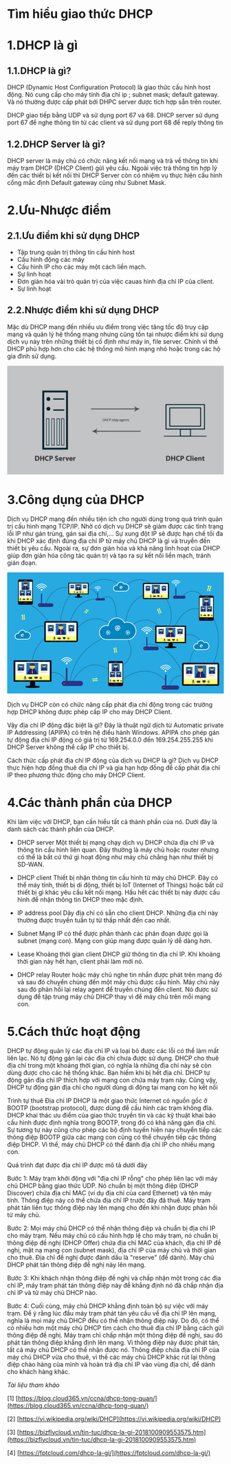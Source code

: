 # Tìm hiểu giao thức DHCP

# 1.DHCP là gì 

## 1.1.DHCP là gì?

DHCP (Dynamic Host Configuration Protocol) là giao thức cấu hình host động. Nó cung cấp cho máy tính địa chỉ ip ; subnet mask; default gateway. Và nó thường được cấp phát bởi DHPC server được tích hợp sẵn trên router.

DHCP giao tiếp bằng UDP và sử dụng port 67 và 68. DHCP server sử dụng port 67 để nghe thông tin từ các client và sử dụng port 68 để reply thông tin

## 1.2.DHCP Server là gì?

DHCP server là máy chủ có chức năng kết nối mạng và trả về thông tin khi máy trạm DHCP (DHCP Client) gửi yêu cầu. Ngoài việc trả thông tin hợp lý đến các thiết bị kết nối thì DHCP Server còn có nhiệm vụ thực hiện cấu hình cổng mắc định Default gateway cũng như Subnet Mask.


# 2.Ưu-Nhược điểm
## 2.1.Ưu điểm khi sử dụng DHCP

- Tập trung quản trị thông tin cấu hình host
- Cấu hình động các máy
- Cấu hình IP cho các máy một cách liền mạch.
- Sự linh hoạt
- Đơn giản hóa vài trò quản trị của việc cauas hình địa chỉ IP của client.
- Sự linh hoạt

## 2.2.Nhược điểm khi sử dụng DHCP

Mặc dù DHCP mang đến nhiều ưu điểm trong việc tăng tốc độ truy cập mạng và quản lý hệ thống mạng nhưng cũng tồn tại nhược điểm khi sử dụng dịch vụ này trên những thiết bị cố định như máy in, file server. 
Chính vì thế DHCP phù hợp hơn cho các hệ thống mô hình mạng nhỏ hoặc trong các hộ gia đình sử dụng.


![Alt text](../imgs/1.png)


# 3.Công dụng của DHCP

Dịch vụ DHCP mang đến nhiều tiện ích cho người dùng trong quá trình quản trị cấu hình mạng TCP/IP. Nhờ có dịch vụ DHCP sẽ giảm được các tình trạng lỗi IP như gán trùng, gán sai địa chỉ,… Sự xung đột IP sẽ được hạn chế tối đa khi DHCP xác định đúng địa chỉ IP từ máy chủ DHCP là gì và truyền đến thiết bị yêu cầu. Ngoài ra, sự đơn giản hóa và khả năng linh hoạt của DHCP giúp đơn giản hóa công tác quản trị và tạo ra sự kết nối liền mạch, tránh gián đoạn.

![Alt text](../imgs/3.jpg)

Dịch vụ DHCP còn có chức năng cấp phát địa chỉ động trong các trường hợp DHCP không được phép cấp IP cho máy DHCP Client.

Vậy địa chỉ IP động đặc biệt là gì? Đây là thuật ngữ dịch từ Automatic private IP Addressing (APIPA) có trên hệ điều hành Windows. APIPA cho phép gán tự động địa chỉ IP động có giá trị từ 169.254.0.0 đến 169.254.255.255 khi DHCP Server không thể cấp IP cho thiết bị.

Cách thức cấp phát địa chỉ IP động của dịch vụ DHCP là gì? Dịch vụ DHCP thực hiện hợp đồng thuê địa chỉ IP và gia hạn hợp đồng để cấp phát địa chỉ IP theo phương thức động cho máy DHCP Client.


# 4.Các thành phần của DHCP

Khi làm việc với DHCP, bạn cần hiểu tất cả thành phần của nó. Dưới đây là danh sách các thành phần của DHCP.

- DHCP server 
Một thiết bị mạng chạy dịch vụ DHCP chứa địa chỉ IP và thông tin cấu hình liên quan. Đây thường là máy chủ hoặc router nhưng có thể là bất cứ thứ gì hoạt động như máy chủ chẳng hạn như thiết bị SD-WAN.

- DHCP client 
Thiết bị nhận thông tin cấu hình từ máy chủ DHCP. Đây có thể máy tính, thiết bị di động, thiết bị IoT (Internet of Things) hoặc bất cứ thiết bị gì khác yêu cầu kết nối mạng. Hầu hết các thiết bị này được cấu hình để nhận thông tin DHCP theo mặc định.

- IP address pool 
Dãy địa chỉ có sẵn cho client DHCP. Những địa chỉ này thường được truyền tuần tự từ thấp nhất đến cao nhất.

- Subnet 
Mạng IP có thể được phân thành các phân đoạn được gọi là subnet (mạng con). Mạng con giúp mạng được quản lý dễ dàng hơn.

- Lease 
Khoảng thời gian client DHCP giữ thông tin địa chỉ IP. Khi khoảng thời gian này hết hạn, client phải làm mới nó.

- DHCP relay 
Router hoặc máy chủ nghe tin nhắn được phát trên mạng đó và sau đó chuyển chúng đến một máy chủ được cấu hình. Máy chủ này sau đó phản hồi lại relay agent để truyền chúng đến client. Nó được sử dụng để tập trung máy chủ DHCP thay vì để máy chủ trên mỗi mạng con.


# 5.Cách thức hoạt động 

DHCP tự động quản lý các địa chỉ IP và loại bỏ được các lỗi có thể làm mất liên lạc. Nó tự động gán lại các địa chỉ chưa được sử dụng. DHCP cho thuê địa chỉ trong một khoảng thời gian, có nghĩa là những địa chỉ này sẽ còn dùng được cho các hệ thống khác. Bạn hiếm khi bị hết địa chỉ. DHCP tự động gán địa chỉ IP thích hợp với mạng con chứa máy trạm này. Cũng vậy, DHCP tự động gán địa chỉ cho người dùng di động tại mạng con họ kết nối

Trình tự thuê Địa chỉ IP DHCP là một giao thức Internet có nguồn gốc ở BOOTP (bootstrap protocol), được dùng để cấu hình các trạm không đĩa. DHCP khai thác ưu điểm của giao thức truyền tin và các kỹ thuật khai báo cấu hình được định nghĩa trong BOOTP, trong đó có khả năng gán địa chỉ. Sự tương tự này cũng cho phép các bộ định tuyến hiện nay chuyển tiếp các thông điệp BOOTP giữa các mạng con cũng có thể chuyển tiếp các thông điệp DHCP. Vì thế, máy chủ DHCP có thể đánh địa chỉ IP cho nhiều mạng con.

Quá trình đạt được địa chỉ IP được mô tả dưới đây

Bước 1: Máy trạm khởi động với "địa chỉ IP rỗng" cho phép liên lạc với máy chủ DHCP bằng giao thức UDP. Nó chuẩn bị một thông điệp (DHCP Discover) chứa địa chỉ MAC (ví dụ địa chỉ của card Ethernet) và tên máy tính. Thông điệp này có thể chứa địa chỉ IP trước đây đã thuê. Máy trạm phát tán liên tục thông điệp này lên mạng cho đến khi nhận được phản hồi từ máy chủ.

Bước 2: Mọi máy chủ DHCP có thể nhận thông điệp và chuẩn bị địa chỉ IP cho máy trạm. Nếu máy chủ có cấu hình hợp lệ cho máy trạm, nó chuẩn bị thông điệp đề nghị (DHCP Offer) chứa địa chỉ MAC của khách, địa chỉ IP đề nghị, mặt nạ mạng con (subnet mask), địa chỉ IP của máy chủ và thời gian cho thuê. Địa chỉ đề nghị được đánh dấu là "reserve" (để dành). Máy chủ DHCP phát tán thông điệp đề nghị này lên mạng.

Bước 3: Khi khách nhận thông điệp đề nghị và chấp nhận một trong các địa chỉ IP, máy trạm phát tán thông điệp này để khẳng định nó đã chấp nhận địa chỉ IP và từ máy chủ DHCP nào.

Bước 4: Cuối cùng, máy chủ DHCP khẳng định toàn bộ sự việc với máy trạm. Để ý rằng lúc đầu máy trạm phát tán yêu cầu về địa chỉ IP lên mạng, nghĩa là mọi máy chủ DHCP đều có thể nhận thông điệp này. Do đó, có thể có nhiều hơn một máy chủ DHCP tìm cách cho thuê địa chỉ IP bằng cách gửi thông điệp đề nghị. Máy trạm chỉ chấp nhận một thông điệp đề nghị, sau đó phát tán thông điệp khẳng định lên mạng. Vì thông điệp này được phát tán, tất cả máy chủ DHCP có thể nhận được nó. Thông điệp chứa địa chỉ IP của máy chủ DHCP vừa cho thuê, vì thế các máy chủ DHCP khác rút lại thông điệp chào hàng của mình và hoàn trả địa chỉ IP vào vùng địa chỉ, để dành cho khách hàng khác.











*Tài liệu tham khảo* 

[1] [https://blog.cloud365.vn/ccna/dhcp-tong-quan/](https://blog.cloud365.vn/ccna/dhcp-tong-quan/)

[2] [https://vi.wikipedia.org/wiki/DHCP](https://vi.wikipedia.org/wiki/DHCP)

[3] [https://bizflycloud.vn/tin-tuc/dhcp-la-gi-2018100909553575.htm](https://bizflycloud.vn/tin-tuc/dhcp-la-gi-2018100909553575.htm)

[4] [https://fptcloud.com/dhcp-la-gi/](https://fptcloud.com/dhcp-la-gi/)